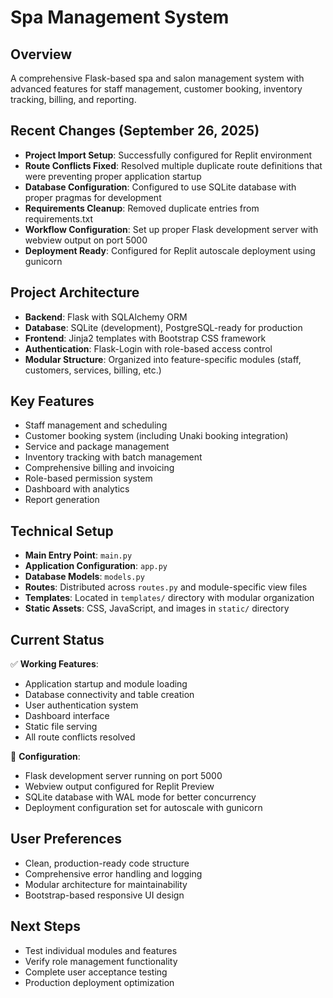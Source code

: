 # Spa Management System

## Overview
A comprehensive Flask-based spa and salon management system with advanced features for staff management, customer booking, inventory tracking, billing, and reporting.

## Recent Changes (September 26, 2025)
- **Project Import Setup**: Successfully configured for Replit environment
- **Route Conflicts Fixed**: Resolved multiple duplicate route definitions that were preventing proper application startup
- **Database Configuration**: Configured to use SQLite database with proper pragmas for development
- **Requirements Cleanup**: Removed duplicate entries from requirements.txt
- **Workflow Configuration**: Set up proper Flask development server with webview output on port 5000
- **Deployment Ready**: Configured for Replit autoscale deployment using gunicorn

## Project Architecture
- **Backend**: Flask with SQLAlchemy ORM
- **Database**: SQLite (development), PostgreSQL-ready for production
- **Frontend**: Jinja2 templates with Bootstrap CSS framework
- **Authentication**: Flask-Login with role-based access control
- **Modular Structure**: Organized into feature-specific modules (staff, customers, services, billing, etc.)

## Key Features
- Staff management and scheduling
- Customer booking system (including Unaki booking integration)
- Service and package management
- Inventory tracking with batch management
- Comprehensive billing and invoicing
- Role-based permission system
- Dashboard with analytics
- Report generation

## Technical Setup
- **Main Entry Point**: `main.py`
- **Application Configuration**: `app.py`
- **Database Models**: `models.py`
- **Routes**: Distributed across `routes.py` and module-specific view files
- **Templates**: Located in `templates/` directory with modular organization
- **Static Assets**: CSS, JavaScript, and images in `static/` directory

## Current Status
✅ **Working Features**:
- Application startup and module loading
- Database connectivity and table creation
- User authentication system
- Dashboard interface
- Static file serving
- All route conflicts resolved

🔧 **Configuration**:
- Flask development server running on port 5000
- Webview output configured for Replit Preview
- SQLite database with WAL mode for better concurrency
- Deployment configuration set for autoscale with gunicorn

## User Preferences
- Clean, production-ready code structure
- Comprehensive error handling and logging
- Modular architecture for maintainability
- Bootstrap-based responsive UI design

## Next Steps
- Test individual modules and features
- Verify role management functionality
- Complete user acceptance testing
- Production deployment optimization